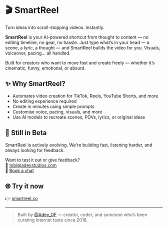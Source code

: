 # 🎬 SmartReel

Turn ideas into scroll-stopping videos. Instantly.

**SmartReel** is your AI-powered shortcut from thought to content — no editing timeline, no gear, no hassle. Just type what’s in your head — a scene, a lyric, a thought — and SmartReel builds the video for you. Visuals, voiceover, pacing... all handled.

Built for creators who want to move fast and create freely — whether it’s cinematic, funny, emotional, or absurd.

## ✨ Why SmartReel?

- Automates video creation for TikTok, Reels, YouTube Shorts, and more  
- No editing experience required  
- Create in minutes using simple prompts  
- Customise voice, pacing, visuals, and more  
- Use AI models to recreate scenes, POVs, lyrics, or original ideas

## 🧪 Still in Beta

SmartReel is actively evolving. We're building fast, listening harder, and always looking for feedback.

Want to test it out or give feedback?  
📩 [tobi@adeystudios.com](mailto:tobi@adeystudios.com)  
📅 [Book a chat](https://calendly.com/adeystudios/30min)

## 🌐 Try it now

👉 [smartreel.co](https://www.smartreel.co)

---

> Built by [@Adey_OF](https://twitter.com/Adey_OF) — creator, coder, and someone who’s been curating internet taste since 2018.
